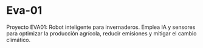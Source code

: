 # Eva-01
 Proyecto EVA01: Robot inteligente para invernaderos. Emplea IA y sensores para optimizar la producción agrícola, reducir emisiones y mitigar el cambio climático.
